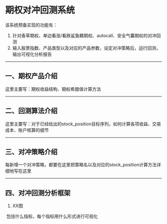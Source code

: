 # 期权对冲回测系统

该系统预备实现的功能有：

1. 针对香草期权、单边看涨/看跌鲨鱼鳍期权、autocall、安全气囊期权的对冲回测
2. 输入股票指数、产品类型以及对应的产品参数，设定对冲策略后，运行回测，输出可视化分析报告

------

## 一、期权产品介绍

这里主要写：期权收益结构、期权希腊值计算方法

------

## 二、回测算法介绍

这里主要写：对于已经给出的stock_position目标序列，如何计算各项收益、交易成本、账户核算的细节

------

## 三、对冲策略介绍

每新增一个对冲策略，都要在这里把策略名以及对应的stock_position计算方法详细地写在这里

------

## 四、对冲回测分析框架

1. XX图

​		包括什么指标，每个指标用什么形式进行可视化
